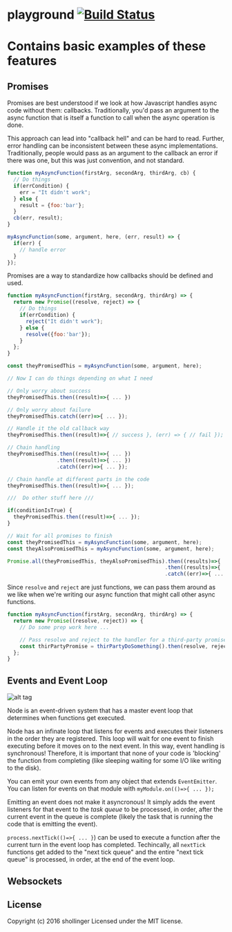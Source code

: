 # playground [![Build Status](https://secure.travis-ci.org/shollinger/node-playground.png?branch=master)](http://travis-ci.org/shollinger/node-playground)

# Contains basic examples of these features
## Promises
Promises are best understood if we look at how Javascript handles async code without them: callbacks.  Traditionally, you'd pass an argument to the async function that is itself a function to call when the async operation is done.

This approach can lead into "callback hell" and can be hard to read.  Further, error handling can be inconsistent between these async implementations.  Traditionally, people would pass as an argument to the callback an error if there was one, but this was just convention, and not standard.

```javascript
function myAsyncFunction(firstArg, secondArg, thirdArg, cb) {
  // Do things
  if(errCondition) {
    err = "It didn't work";
  } else {
    result = {foo:'bar'};
  }
  cb(err, result);
}

myAsyncFunction(some, argument, here, (err, result) => {
  if(err) {
    // handle error
  }
});
```

Promises are a way to standardize how callbacks should be defined and used.

```javascript
function myAsyncFunction(firstArg, secondArg, thirdArg) => {
  return new Promise((resolve, reject) => {
    // Do things
    if(errCondition) {
      reject("It didn't work");
    } else {
      resolve({foo:'bar'});
    }
  };
}

const theyPromisedThis = myAsyncFunction(some, argument, here);

// Now I can do things depending on what I need

// Only worry about success
theyPromisedThis.then((result)=>{ ... })

// Only worry about failure
theyPromisedThis.catch((err)=>{ ... });

// Handle it the old callback way
theyPromisedThis.then((result)=>{ // success }, (err) => { // fail });

// Chain handling
theyPromisedThis.then((result)=>{ ... })
                .then((result)=>{ ... })
                .catch((err)=>{ ... });

// Chain handle at different parts in the code
theyPromisedThis.then((result)=>{ ... });

///  Do other stuff here ///

if(conditionIsTrue) {
  theyPromisedThis.then((result)=>{ ... });
}

// Wait for all promises to finish
const theyPromisedThis = myAsyncFunction(some, argument, here);
const theyAlsoPromisedThis = myAsyncFunction(some, argument, here);

Promise.all(theyPromisedThis, theyAlsoPromisedThis).then((results)=>{ ... })
                                                   .then((results)=>{ ... })
                                                   .catch((err)=>{ ... });

```
Since `resolve` and `reject` are just functions, we can pass them around as we like when we're writing our async function that might call other async functions.

```javascript
function myAsyncFunction(firstArg, secondArg, thirdArg) => {
  return new Promise((resolve, reject)) => {
    // Do some prep work here ...

    // Pass resolve and reject to the handler for a third-party promise
    const thirPartyPromise = thirPartyDoSomething().then(resolve, reject);
  };
}
```

## Events and Event Loop
![alt tag](https://ga-chicago.gitbooks.io/wdi-ravenclaw/content/07_fullstack_node/eventloop.png)

Node is an event-driven system that has a master event loop that determines when functions get executed.

Node has an infinate loop that listens for events and executes their listeners in the order they are registered.  This loop will wait for one event to finish executing before it moves on to the next event. In this way, event handling is synchronous!  Therefore, it is important that none of your code is 'blocking' the function from completing (like sleeping waiting for some I/O like writing to the disk).

You can emit your own events from any object that extends `EventEmitter`.  You can listen for events on that module with `myModule.on(()=>{ ... });`

Emitting an event does not make it asyncronous!  It simply adds the event listeners for that event to the *task queue* to be processed, in order, after the current event in the queue is complete (likely the task that is running the code that is emitting the event).

`process.nextTick(()=>{ ... }`) can be used to execute a function after the current turn in the event loop has completed.  Techincally, all `nextTick` functions get added to the "next tick queue" and the entire "next tick queue" is processed, in order, at the end of the event loop.

## Websockets

## License
Copyright (c) 2016 shollinger
Licensed under the MIT license.
